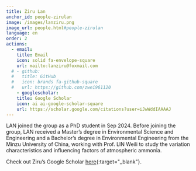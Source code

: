 ```yaml
---
title: Ziru Lan
anchor_id: people-zirulan
image: /images/lanziru.png
image_url: people.html#people-zirulan
language: en
order: 2
actions:
  - email:
    title: Email
    icon: solid fa-envelope-square
    url: mailto:lanziru@foxmail.com
  # - github:
  #   title: GitHub
  #   icon: brands fa-github-square
  #   url: https://github.com/zwei961120
    - googlescholar:
    title: Google Scholar
    icon: ai ai-google-scholar-square
    url: https://scholar.google.com/citations?user=iJwWddIAAAAJ
---
```


LAN joined the group as a PhD student in Sep 2024. Before joining the group, LAN received a Master’s degree in Environmental Science and Engineering and a Bachelor’s degree in Environmental Engineering from the Minzu University of China, working with Prof. LIN Weili to study the variation characteristics and influencing factors of atmospheric ammonia.

Check out Ziru’s Google Scholar [here](https://scholar.google.com/citations?user=iJwWddIAAAAJ){:target="_blank"}.
